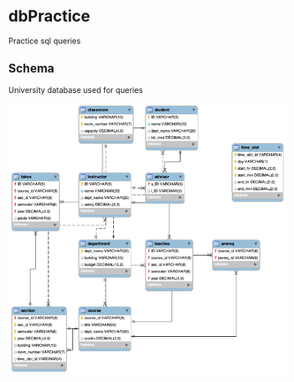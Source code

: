 # dbPractice
Practice sql queries

## Schema
University database used for queries 

![schema](Assets/Schema.png)